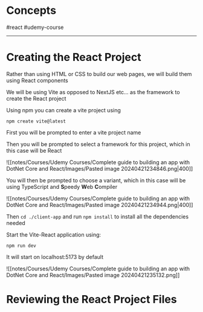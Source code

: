 # Concepts

#react #udemy-course

---
# Creating the React Project

Rather than using HTML or CSS to build our web pages, we will build them using React components

We will be using Vite as opposed to NextJS etc... as the framework to create the React project

Using npm you can create a vite project using

```
npm create vite@latest
```

First you will be prompted to enter a vite project name

Then you will be prompted to select a framework for this project, which in this case will be React

![[notes/Courses/Udemy Courses/Complete guide to building an app with DotNet Core and React/Images/Pasted image 20240421234846.png|400]]

You will then be prompted to choose a variant, which in this case will be using TypeScript and **S**peedy **W**eb **C**ompiler

![[notes/Courses/Udemy Courses/Complete guide to building an app with DotNet Core and React/Images/Pasted image 20240421234944.png|400]]

Then `cd ./client-app` and run `npm install` to install all the dependencies needed

Start the Vite-React application using:

```
npm run dev
```

It will start on localhost:5173 by default

![[notes/Courses/Udemy Courses/Complete guide to building an app with DotNet Core and React/Images/Pasted image 20240421235132.png]]

# Reviewing the React Project Files

